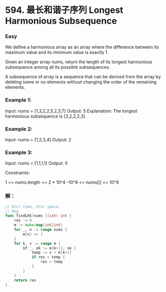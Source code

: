 # 594. 最长和谐子序列 Longest Harmonious Subsequence

### Easy

We define a harmonious array as an array where the difference between its maximum value and its minimum value is exactly 1.

Given an integer array nums, return the length of its longest harmonious subsequence among all its possible subsequences.

A subsequence of array is a sequence that can be derived from the array by deleting some or no elements without changing the order of the remaining elements.

### Example 1:

Input: nums = [1,3,2,2,5,2,3,7]
Output: 5
Explanation: The longest harmonious subsequence is [3,2,2,2,3].

### Example 2:

Input: nums = [1,2,3,4]
Output: 2

### Example 3:

Input: nums = [1,1,1,1]
Output: 0

Constraints:

1 <= nums.length <= 2 * 10^4
-10^9 <= nums[i] <= 10^9

### 解：

```go
// O(n) time, O(n) space. 
// Map
func findLHS(nums []int) int {
	res := 0
	m := make(map[int]int)
	for _, n := range nums {
		m[n] += 1
	}
	for k, v := range m {
		if _, ok := m[k+1]; ok {
			temp := v + m[k+1]
			if res < temp {
				res = temp
			}
		}
	}
	return res
}
```